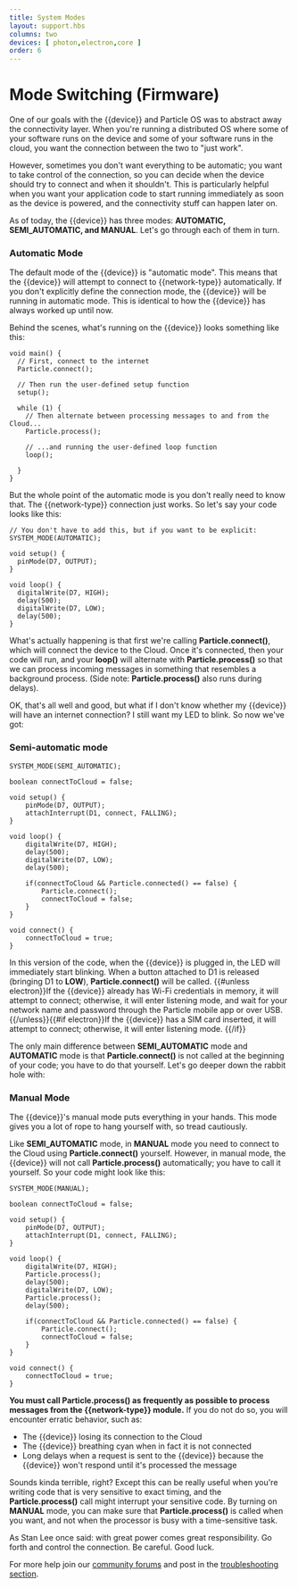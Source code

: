 ```yaml
---
title: System Modes
layout: support.hbs
columns: two
devices: [ photon,electron,core ]
order: 6
---
```



Mode Switching (Firmware)
===

One of our goals with the {{device}} and Particle OS was to abstract away the connectivity layer. When you're running a distributed OS where some of your software runs on the device and some of your software runs in the cloud, you want the connection between the two to "just work".

However, sometimes you don't want everything to be automatic; you want to take control of the connection, so you can decide when the device should try to connect and when it shouldn't. This is particularly helpful when you want your application code to start running immediately as soon as the device is powered, and the connectivity stuff can happen later on.

As of today, the {{device}} has three modes: **AUTOMATIC, SEMI_AUTOMATIC, and MANUAL**. Let's go through each of them in turn.

### Automatic Mode

The default mode of the {{device}} is "automatic mode". This means that the {{device}} will attempt to connect to {{network-type}} automatically. If you don't explicitly define the connection mode, the {{device}} will be running in automatic mode. This is identical to how the {{device}} has always worked up until now.

Behind the scenes, what's running on the {{device}} looks something like this:

	void main() {
	  // First, connect to the internet
	  Particle.connect();

	  // Then run the user-defined setup function
	  setup();

	  while (1) {
	    // Then alternate between processing messages to and from the Cloud...
	    Particle.process();

	    // ...and running the user-defined loop function
	    loop();

	  }
	}

But the whole point of the automatic mode is you don't really need to know that. The {{network-type}} connection just works. So let's say your code looks like this:

	// You don't have to add this, but if you want to be explicit:
	SYSTEM_MODE(AUTOMATIC);

	void setup() {
	  pinMode(D7, OUTPUT);
	}

	void loop() {
	  digitalWrite(D7, HIGH);
	  delay(500);
	  digitalWrite(D7, LOW);
	  delay(500);
	}

What's actually happening is that first we're calling **Particle.connect()**, which will connect the device to the Cloud. Once it's connected, then your code will run, and your **loop()** will alternate with **Particle.process()** so that we can process incoming messages in something that resembles a background process. (Side note: **Particle.process()** also runs during delays).

OK, that's all well and good, but what if I don't know whether my {{device}} will have an internet connection? I still want my LED to blink. So now we've got:

### Semi-automatic mode

	SYSTEM_MODE(SEMI_AUTOMATIC);

	boolean connectToCloud = false;

	void setup() {
		pinMode(D7, OUTPUT);
		attachInterrupt(D1, connect, FALLING);
	}

	void loop() {
		digitalWrite(D7, HIGH);
		delay(500);
		digitalWrite(D7, LOW);
		delay(500);

		if(connectToCloud && Particle.connected() == false) {
			Particle.connect();
			connectToCloud = false;
		}
	}

	void connect() {
		connectToCloud = true;
	}

In this version of the code, when the {{device}} is plugged in, the LED will immediately start blinking. When a button attached to D1 is released (bringing D1 to **LOW**), **Particle.connect()** will be called. {{#unless electron}}If the {{device}} already has Wi-Fi credentials in memory, it will attempt to connect; otherwise, it will enter listening mode, and wait for your network name and password through the Particle mobile app or over USB.
{{/unless}}{{#if electron}}If the {{device}} has a SIM card inserted, it will attempt to connect; otherwise, it will enter listening mode.
{{/if}}


The only main difference between **SEMI_AUTOMATIC** mode and **AUTOMATIC** mode is that **Particle.connect()** is not called at the beginning of your code; you have to do that yourself. Let's go deeper down the rabbit hole with:

### Manual Mode

The {{device}}'s manual mode puts everything in your hands. This mode gives you a lot of rope to hang yourself with, so tread cautiously.

Like **SEMI_AUTOMATIC** mode, in **MANUAL** mode you need to connect to the Cloud using **Particle.connect()** yourself. However, in manual mode, the {{device}} will not call **Particle.process()** automatically; you have to call it yourself. So your code might look like this:

	SYSTEM_MODE(MANUAL);

	boolean connectToCloud = false;

	void setup() {
		pinMode(D7, OUTPUT);
		attachInterrupt(D1, connect, FALLING);
	}

	void loop() {
		digitalWrite(D7, HIGH);
		Particle.process();
		delay(500);
		digitalWrite(D7, LOW);
		Particle.process();
		delay(500);

		if(connectToCloud && Particle.connected() == false) {
			Particle.connect();
			connectToCloud = false;
		}
	}

	void connect() {
		connectToCloud = true;
	}

**You must call Particle.process() as frequently as possible to process messages from the {{network-type}} module.** If you do not do so, you will encounter erratic behavior, such as:

- The {{device}} losing its connection to the Cloud
- The {{device}} breathing cyan when in fact it is not connected
- Long delays when a request is sent to the {{device}} because the {{device}} won't respond until it's processed the message

Sounds kinda terrible, right? Except this can be really useful when you're writing code that is very sensitive to exact timing, and the **Particle.process()** call might interrupt your sensitive code. By turning on **MANUAL** mode, you can make sure that **Particle.process()** is called when you want, and not when the processor is busy with a time-sensitive task.

As Stan Lee once said: with great power comes great responsibility. Go forth and control the connection. Be careful. Good luck.


For more help join our [community forums](http://community.particle.io/) and post in the [troubleshooting section](https://community.particle.io/c/troubleshooting).
